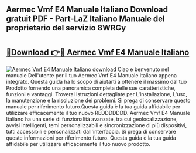 ## Aermec Vmf E4 Manuale Italiano Download gratuit PDF - Part-LaZ Italiano Manuale del proprietario del servizio 8WRGy

# <h2><a href="http://dfcjuw6.blite.top/?on=Aermec+Vmf+E4+Manuale+Italiano">🔗Download 👉🔴 Aermec Vmf E4 Manuale Italiano</a></h2>

[![Aermec Vmf E4 Manuale Italiano download](https://i.imgur.com/lujVjoI.png)](http://dfcjuw6.blite.top/?on=Aermec+Vmf+E4+Manuale+Italiano)
Ciao e benvenuto nel manuale Dell'utente per il tuo Aermec Vmf E4 Manuale Italiano appena integrato. Questa guida ha lo scopo di aiutarti a ottenere il massimo dal tuo Prodotto fornendo una panoramica completa delle sue caratteristiche, funzioni e vantaggi. Troverai istruzioni dettagliate per L'installazione, L'uso, la manutenzione e la risoluzione dei problemi. Si prega di conservare questo manuale per riferimento futuro.Questa guida è la tua guida affidabile per utilizzare efficacemente il tuo nuovo REDDDDDDD. Aermec Vmf E4 Manuale Italiano ha una serie di funzionalità avanzate, tra cui geolocalizzazione, avvisi intelligenti, temi personalizzabili e sincronizzazione di più dispositivi, tutti accessibili e personalizzati dall'interfaccia. Si prega di conservare queste informazioni per riferimento futuro. Questa guida è la tua guida affidabile per utilizzare efficacemente il tuo nuovo prodotto.
